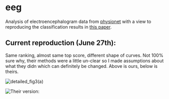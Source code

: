 # eeg
Analysis of electroencephalogram data from [physionet](https://physionet.org/about/database/) with a view to reproducing the classification results in [this paper](https://hal.science/hal-03477057/document?fbclid=IwZXh0bgNhZW0CMTAAAR3UzR91MfBHO73CSZWK6QTDI6t0cpbEQHrmT9r8Vazzl9lGhewVMDXYVOY_aem_PxbOW954AyHy0jTub2Wlvw).


## Current reproduction (June 27th):

Same ranking, almost same top score, different shape of curves. Not 100% sure why, their methods were a little un-clear so I made assumptions about what they didn which can definitely be changed. Above is ours, below is theirs.


![detailed_fig3(a)](https://github.com/trialan/eeg/assets/16582240/f2e96cb9-5b8c-46f1-979c-815ffec9cdb2)


![Their version:](https://github.com/trialan/eeg/assets/16582240/89a80153-5df3-4abc-8db3-b94622b26080)
